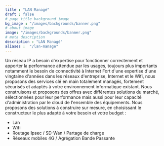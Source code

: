 ```yaml
---
title : "LAN Managé"
draft : false
# page title background image
bg_image : "/images/backgrounds/banner.png"
# about image
image: "/images/backgrounds/banner.png"
# meta description
description : "LAN Managé"
aliases :  "/lan-manage"
---
```

Un réseau IP a besoin d'expertise pour fonctionner correctement et apporter la performance attendue par les usages, toujours plus importants notamment le besoin de connectivité à Internet
Fort d'une expertise d'une vingtaine d'années dans les réseaux d'entreprise, Internet et le Wifi, nous proposons des services clé en main totalement managés, fortement sécurisés et adaptés à votre environnement informatique existant.
Nous construisons et proposons des offres avec différentes solutions du marché, sélectionnées pour leur performance mais aussi pour leur capacité d'administration par le cloud de l'ensemble des équipements.
Nous proposons des solutions à construire sur mesure, en choisissant le constructeur le plus adapté à votre besoin et votre budget :
-	Lan
-	Wifi
-	Routage Ipsec / SD-Wan / Partage de charge
-	Réseaux mobiles 4G / Agrégation Bande Passante
